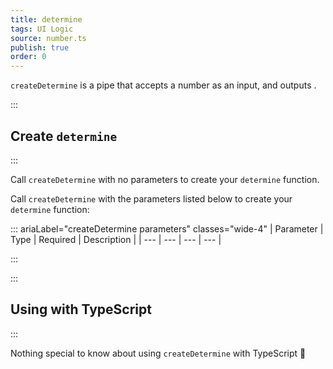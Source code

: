 ```yaml
---
title: determine
tags: UI Logic
source: number.ts
publish: true
order: 0
---
```


`createDetermine` is a pipe that accepts a number as an input, and outputs <!--TODO-->.


:::
## Create `determine`
:::

Call `createDetermine` with no parameters to create your `determine` function.

Call `createDetermine` with the parameters listed below to create your `determine` function:

::: ariaLabel="createDetermine parameters" classes="wide-4"
| Parameter | Type | Required | Description |
| --- | --- | --- | --- |

:::


:::
## Using with TypeScript
:::

Nothing special to know about using `createDetermine` with TypeScript 🚀

